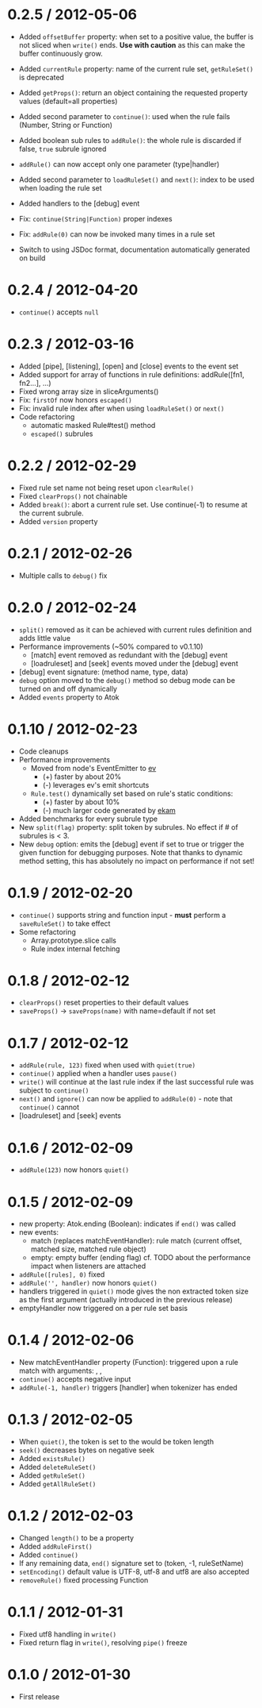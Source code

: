 0.2.5 / 2012-05-06
==================

  * Added `offsetBuffer` property: when set to a positive value, the buffer is not sliced when `write()` ends.
    __Use with caution__ as this can make the buffer continuously grow.
  * Added `currentRule` property: name of the current rule set, `getRuleSet()` is deprecated
  * Added `getProps()`: return an object containing the requested property values (default=all properties)
  * Added second parameter to `continue()`: used when the rule fails (Number, String or Function)
  * Added boolean sub rules to `addRule()`: the whole rule is discarded if false, `true` subrule ignored
  * `addRule()` can now accept only one parameter (type|handler)
  * Added second parameter to `loadRuleSet()` and `next()`: index to be used when loading the rule set
  * Added handlers to the [debug] event
  
  * Fix: `continue(String|Function)` proper indexes
  * Fix: `addRule(0)` can now be invoked many times in a rule set

  * Switch to using JSDoc format, documentation automatically generated on build

0.2.4 / 2012-04-20
==================

  * `continue()` accepts `null`

0.2.3 / 2012-03-16
==================

  * Added [pipe], [listening], [open] and [close] events to the event set
  * Added support for array of functions in rule definitions: addRule([fn1, fn2...], ...)
  * Fixed wrong array size in sliceArguments()
  * Fix: `firstOf` now honors `escaped()`
  * Fix: invalid rule index after when using `loadRuleSet()` or `next()`
  * Code refactoring
    * automatic masked Rule#test() method
    * `escaped()` subrules

0.2.2 / 2012-02-29
==================

  * Fixed rule set name not being reset upon `clearRule()`
  * Fixed `clearProps()` not chainable
  * Added `break()`: abort a current rule set. Use continue(-1) to resume at the current subrule.
  * Added `version` property

0.2.1 / 2012-02-26
==================

  * Multiple calls to `debug()` fix

0.2.0 / 2012-02-24
==================

  * `split()` removed as it can be achieved with current rules definition and adds little value
  * Performance improvements (~50% compared to v0.1.10)
    * [match] event removed as redundant with the [debug] event
    * [loadruleset] and [seek] events moved under the [debug] event
  * [debug] event signature: (method name, type, data)
  * `debug` option moved to the `debug()` method so debug mode can be turned on and off dynamically
  * Added `events` property to Atok

0.1.10 / 2012-02-23
===================

  * Code cleanups
  * Performance improvements
    * Moved from node's EventEmitter to [ev](https://github.com/pierrec/node-ev)
      * (+) faster by about 20%
      * (-) leverages ev's emit shortcuts
    * `Rule.test()` dynamically set based on rule's static conditions:
      * (+) faster by about 10%
      * (-) much larger code generated by [ekam](https://github.com/pierrec/node-ekam)
  * Added benchmarks for every subrule type
  * New `split(flag)` property: split token by subrules. No effect if # of subrules is < 3.
  * New `debug` option: emits the [debug] event if set to true or trigger the given function for debugging purposes. Note that thanks to dynamic method setting, this has absolutely no impact on performance if not set!

0.1.9 / 2012-02-20
==================

  * `continue()` supports string and function input - __must__ perform a `saveRuleSet()` to take effect
  * Some refactoring
    * Array.prototype.slice calls
    * Rule index internal fetching

0.1.8 / 2012-02-12
==================

  * `clearProps()` reset properties to their default values
  * `saveProps()` -> `saveProps(name)` with name=default if not set

0.1.7 / 2012-02-12
==================

  * `addRule(rule, 123)` fixed when used with `quiet(true)`
  * `continue()` applied when a handler uses `pause()`
  * `write()` will continue at the last rule index if the last successful rule was subject to `continue()`
  * `next()` and `ignore()` can now be applied to `addRule(0)` - note that `continue()` cannot
  * [loadruleset] and [seek] events

0.1.6 / 2012-02-09
==================
  * `addRule(123)` now honors `quiet()`

0.1.5 / 2012-02-09
==================

  * new property: Atok.ending (Boolean): indicates if `end()` was called
  * new events:
    * match (replaces matchEventHandler): rule match (current offset, matched size, matched rule object)
    * empty: empty buffer (ending flag)
    cf. TODO about the performance impact when listeners are attached
  * `addRule([rules], 0)` fixed
  * `addRule('', handler)` now honors `quiet()`
  * handlers triggered in `quiet()` mode gives the non extracted token size as the first argument (actually introduced in the previous release)
  * emptyHandler now triggered on a per rule set basis

0.1.4 / 2012-02-06
==================

  * New matchEventHandler property (Function): triggered upon a rule match with
    arguments: <offset>, <matched length>, <rule object>
  * `continue()` accepts negative input
  * `addRule(-1, handler)` triggers [handler] when tokenizer has ended

0.1.3 / 2012-02-05
==================

  * When `quiet()`, the token is set to the would be token length
  * `seek()` decreases bytes on negative seek
  * Added `existsRule()`
  * Added `deleteRuleSet()`
  * Added `getRuleSet()`
  * Added `getAllRuleSet()`

0.1.2 / 2012-02-03
==================

  * Changed `length()` to be a property
  * Added `addRuleFirst()`
  * Added `continue()`
  * If any remaining data, `end()` signature set to (token, -1, ruleSetName)
  * `setEncoding()` default value is UTF-8, utf-8 and utf8 are also accepted
  * `removeRule()` fixed processing Function

0.1.1 / 2012-01-31
==================

  * Fixed utf8 handling in `write()`
  * Fixed return flag in `write()`, resolving `pipe()` freeze

0.1.0 / 2012-01-30
==================

  * First release